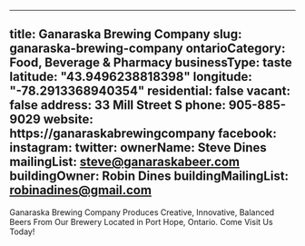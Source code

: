 
---
title: Ganaraska Brewing Company
slug: ganaraska-brewing-company
ontarioCategory: Food, Beverage & Pharmacy
businessType: taste
latitude: "43.9496238818398"
longitude: "-78.2913368940354"
residential: false
vacant: false
address: 33 Mill Street S
phone: 905-885-9029
website: https://ganaraskabrewingcompany
facebook: 
instagram: 
twitter: 
ownerName: Steve Dines
mailingList: steve@ganaraskabeer.com
buildingOwner: Robin Dines
buildingMailingList: robinadines@gmail.com
---
Ganaraska Brewing Company Produces Creative, Innovative, Balanced Beers From Our Brewery Located in Port Hope, Ontario. Come Visit Us Today!

